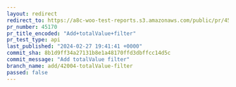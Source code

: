 ```yaml
---
layout: redirect
redirect_to: https://a8c-woo-test-reports.s3.amazonaws.com/public/pr/45170/api/index.html
pr_number: 45170
pr_title_encoded: "Add+totalValue+filter"
pr_test_type: api
last_published: "2024-02-27 19:41:41 +0000"
commit_sha: 8b1d9ff34a27131b8e1a48170ffd3dbffcc14d5c
commit_message: "Add totalValue filter"
branch_name: add/42004-totalValue-filter
passed: false
---
```

